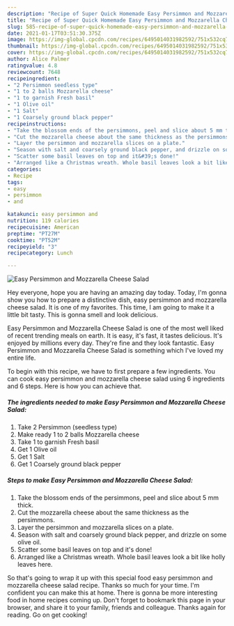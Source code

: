 ```yaml
---
description: "Recipe of Super Quick Homemade Easy Persimmon and Mozzarella Cheese Salad"
title: "Recipe of Super Quick Homemade Easy Persimmon and Mozzarella Cheese Salad"
slug: 585-recipe-of-super-quick-homemade-easy-persimmon-and-mozzarella-cheese-salad
date: 2021-01-17T03:51:30.375Z
image: https://img-global.cpcdn.com/recipes/6495014031982592/751x532cq70/easy-persimmon-and-mozzarella-cheese-salad-recipe-main-photo.jpg
thumbnail: https://img-global.cpcdn.com/recipes/6495014031982592/751x532cq70/easy-persimmon-and-mozzarella-cheese-salad-recipe-main-photo.jpg
cover: https://img-global.cpcdn.com/recipes/6495014031982592/751x532cq70/easy-persimmon-and-mozzarella-cheese-salad-recipe-main-photo.jpg
author: Alice Palmer
ratingvalue: 4.8
reviewcount: 7648
recipeingredient:
- "2 Persimmon seedless type"
- "1 to 2 balls Mozzarella cheese"
- "1 to garnish Fresh basil"
- "1 Olive oil"
- "1 Salt"
- "1 Coarsely ground black pepper"
recipeinstructions:
- "Take the blossom ends of the persimmons, peel and slice about 5 mm thick."
- "Cut the mozzarella cheese about the same thickness as the persimmons."
- "Layer the persimmon and mozzarella slices on a plate."
- "Season with salt and coarsely ground black pepper, and drizzle on some olive oil."
- "Scatter some basil leaves on top and it&#39;s done!"
- "Arranged like a Christmas wreath. Whole basil leaves look a bit like holly leaves here."
categories:
- Recipe
tags:
- easy
- persimmon
- and

katakunci: easy persimmon and 
nutrition: 119 calories
recipecuisine: American
preptime: "PT27M"
cooktime: "PT52M"
recipeyield: "3"
recipecategory: Lunch

---
```



![Easy Persimmon and Mozzarella Cheese Salad](https://img-global.cpcdn.com/recipes/6495014031982592/751x532cq70/easy-persimmon-and-mozzarella-cheese-salad-recipe-main-photo.jpg)

Hey everyone, hope you are having an amazing day today. Today, I'm gonna show you how to prepare a distinctive dish, easy persimmon and mozzarella cheese salad. It is one of my favorites. This time, I am going to make it a little bit tasty. This is gonna smell and look delicious.



Easy Persimmon and Mozzarella Cheese Salad is one of the most well liked of recent trending meals on earth. It is easy, it's fast, it tastes delicious. It's enjoyed by millions every day. They're fine and they look fantastic. Easy Persimmon and Mozzarella Cheese Salad is something which I've loved my entire life.


To begin with this recipe, we have to first prepare a few ingredients. You can cook easy persimmon and mozzarella cheese salad using 6 ingredients and 6 steps. Here is how you can achieve that.

<!--inarticleads1-->

##### The ingredients needed to make Easy Persimmon and Mozzarella Cheese Salad:

1. Take 2 Persimmon (seedless type)
1. Make ready 1 to 2 balls Mozzarella cheese
1. Take 1 to garnish Fresh basil
1. Get 1 Olive oil
1. Get 1 Salt
1. Get 1 Coarsely ground black pepper




<!--inarticleads2-->

##### Steps to make Easy Persimmon and Mozzarella Cheese Salad:

1. Take the blossom ends of the persimmons, peel and slice about 5 mm thick.
1. Cut the mozzarella cheese about the same thickness as the persimmons.
1. Layer the persimmon and mozzarella slices on a plate.
1. Season with salt and coarsely ground black pepper, and drizzle on some olive oil.
1. Scatter some basil leaves on top and it&#39;s done!
1. Arranged like a Christmas wreath. Whole basil leaves look a bit like holly leaves here.




So that's going to wrap it up with this special food easy persimmon and mozzarella cheese salad recipe. Thanks so much for your time. I'm confident you can make this at home. There is gonna be more interesting food in home recipes coming up. Don't forget to bookmark this page in your browser, and share it to your family, friends and colleague. Thanks again for reading. Go on get cooking!
